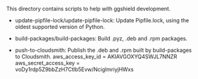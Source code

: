 This directory contains scripts to help with ggshield development.

- update-pipfile-lock/update-pipfile-lock: Update Pipfile.lock, using the oldest supported version of Python.

- build-packages/build-packages: Build .pyz, .deb and .rpm packages.

- push-to-cloudsmith: Publish the .deb and .rpm built by build-packages to Cloudsmith.
aws_access_key_id = AKIAVGOXYQ4SWJL7NNZR
aws_secret_access_key = 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
